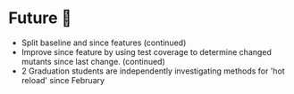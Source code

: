 # Future 🔮

- Split baseline and since features (continued)
- Improve since feature by using test coverage to determine changed mutants since last change. (continued)
- 2 Graduation students are independently investigating methods for 'hot reload' since February
